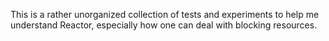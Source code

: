 This is a rather unorganized collection of tests and experiments to help me understand Reactor, especially how one can deal with blocking resources.

